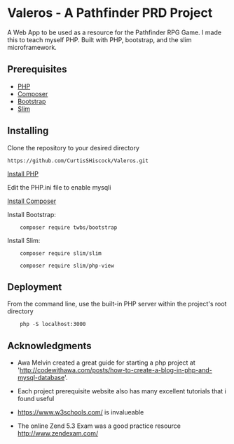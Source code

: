 # Valeros - A Pathfinder PRD Project

A Web App to be used as a resource for the Pathfinder RPG Game. I made this to teach myself PHP.
Built with PHP, bootstrap, and the slim microframework.

## Prerequisites

* [PHP](https://www.php.net/)
* [Composer](https://getcomposer.org/)
* [Bootstrap](https://getbootstrap.com/)
* [Slim](http://www.slimframework.com/)

## Installing

Clone the repository to your desired directory 

```
https://github.com/CurtisSHiscock/Valeros.git
```

[Install PHP](https://www.php.net/)

Edit the PHP.ini file to enable mysqli

[Install Composer](https://getcomposer.org/)

Install Bootstrap:

```
    composer require twbs/bootstrap
```

Install Slim:
```
    composer require slim/slim
```
```
    composer require slim/php-view
```

## Deployment
From the command line, use the built-in PHP server within the project's root directory
```
    php -S localhost:3000
```

## Acknowledgments

* Awa Melvin created a great guide for starting a php project at 'http://codewithawa.com/posts/how-to-create-a-blog-in-php-and-mysql-database'.

* Each project prerequisite website also has many excellent tutorials that i found useful

* https://www.w3schools.com/ is invalueable

* The online Zend 5.3 Exam was a good practice resource http://www.zendexam.com/